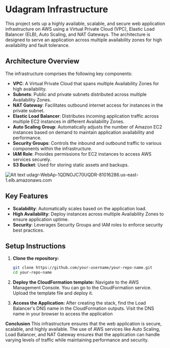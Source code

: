 # Udagram Infrastructure

This project sets up a highly available, scalable, and secure web application infrastructure on AWS using a Virtual Private Cloud (VPC), Elastic Load Balancer (ELB), Auto Scaling, and NAT Gateways. The architecture is designed to serve an application across multiple availability zones for high availability and fault tolerance.

## Architecture Overview

The infrastructure comprises the following key components:

- **VPC**: A Virtual Private Cloud that spans multiple Availability Zones for high availability.
- **Subnets**: Public and private subnets distributed across multiple Availability Zones.
- **NAT Gateway**: Facilitates outbound internet access for instances in the private subnet.
- **Elastic Load Balancer**: Distributes incoming application traffic across multiple EC2 instances in different Availability Zones.
- **Auto Scaling Group**: Automatically adjusts the number of Amazon EC2 instances based on demand to maintain application availability and performance.
- **Security Groups**: Controls the inbound and outbound traffic to various components within the infrastructure.
- **IAM Role**: Provides permissions for EC2 instances to access AWS services securely.
- **S3 Bucket**: Used for storing static assets and backups.

![Alt text](https://github.com/mohamedfayez-7/Infrastructure-as-code-Udagram-Project/blob/41e8167c95647168dba66043b24720f9f0ac7803/Udagram%20Infrastructure%20.png)
udagr-WebAp-1QDNOJC70UQDR-81016286.us-east-1.elb.amazonaws.com
## Key Features

- **Scalability**: Automatically scales based on the application load.
- **High Availability**: Deploy instances across multiple Availability Zones to ensure application uptime.
- **Security**: Leverages Security Groups and IAM roles to enforce security best practices.

## Setup Instructions

1. **Clone the repository:**
   ```bash
   git clone https://github.com/your-username/your-repo-name.git
   cd your-repo-name
   
2. **Deploy the CloudFormation template:**
   Navigate to the AWS Management Console.
   You can go to the CloudFormation service.
   Upload the template file and deploy it.

2. **Access the Application:**
   After creating the stack, find the Load Balancer's DNS name in the CloudFormation outputs.
   Visit the DNS name in your browser to access the application

**Conclusion**
This infrastructure ensures that the web application is secure, scalable, and highly available. The use of AWS services like Auto Scaling, Load Balancer, and NAT Gateway ensures that the application can handle varying levels of traffic while maintaining performance and security.
